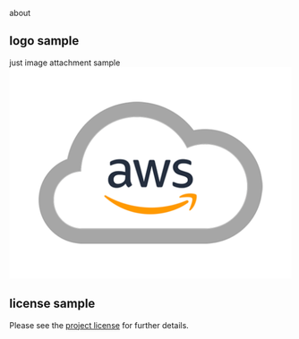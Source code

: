 about

## logo sample
just image attachment sample
![AWS logo](img/logo.png)

## license sample 
Please see the [project license](license.md) for further details.

